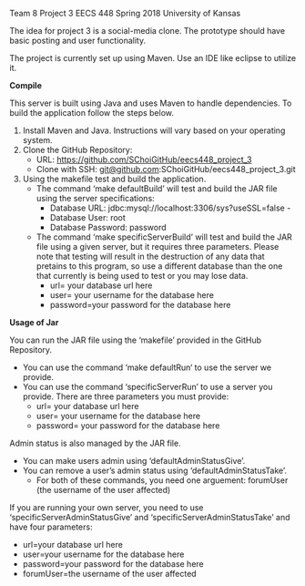 Team 8 Project 3 EECS 448 Spring 2018 University of Kansas

The idea for project 3 is a social-media clone. The prototype should have basic posting and user functionality.

The project is currently set up using Maven. Use an IDE like eclipse to utilize it.

**Compile**

This server is built using Java and uses Maven to handle dependencies. To build the application follow the steps below.
1. Install Maven and Java. Instructions will vary based on your operating system.
2. Clone the GitHub Repository:
   - URL: https://github.com/SChoiGitHub/eecs448_project_3
   - Clone with SSH: git@github.com:SChoiGitHub/eecs448_project_3.git
3. Using the makefile test and build the application.
   - The command ‘make defaultBuild’ will test and build the JAR file using the server specifications:
     - Database URL: jdbc:mysql://localhost:3306/sys?useSSL=false -
     - Database User: root
     - Database Password: password
   - The command ‘make specificServerBuild’ will test and build the JAR file using a given server, but it requires three parameters. Please note that testing will result in the destruction of any data that pretains to this program, so use a different database than the one that currently is being used to test or you may lose data.
     - url= your database url here
     - user= your username for the database here
     - password=your password for the database here

**Usage of Jar**

You can run the JAR file using the ‘makefile’ provided in the GitHub Repository.
- You can use the command ‘make defaultRun‘ to use the server we provide.
- You can use the command ‘specificServerRun’ to use a server you provide. There are three parameters you must provide:
  - url= your database url here
  - user= your username for the database here
  - password= your password for the database here

Admin status is also managed by the JAR file.
- You can make users admin using ‘defaultAdminStatusGive’.
- You can remove a user’s admin status using ‘defaultAdminStatusTake’.
  - For both of these commands, you need one arguement: forumUser (the username of the user affected)

If you are running your own server, you need to use ‘specificServerAdminStatusGive’ and ‘specificServerAdminStatusTake’ and have four parameters:
- url=your database url here
- user=your username for the database here
- password=your password for the database here
- forumUser=the username of the user affected
